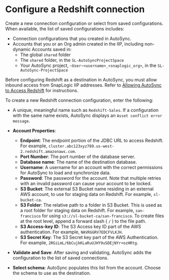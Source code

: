 # Configure a Redshift connection

Create a new connection configuration or select from saved configurations. When available, the list of saved configurations includes:

-   Connection configurations that you created in AutoSync.
-   Accounts that you or an Org admin created in the IIP, including non-dynamic Accounts saved in:
    -   The global `shared` folder
    -   The `shared` folder, in the `SL-AutoSyncProjectSpace`
    -   Your AutoSync project, `~User~<username>_<snaplogic_org>`, in the `SL-AutoSync-ProjectSpace`

Before configuring Redshift as a destination in AutoSync, you must allow inbound access from SnapLogic IIP addresses. Refer to [Allowing AutoSync to Access Redshift](https://docs-snaplogic.atlassian.net/wiki/spaces/SD/pages/2610168222/Configuring+a+Redshift+account+as+a+data+destination+in+AutoSync) for instructions.

To create a new Redshift connection configuration, enter the following:

-   A unique, meaningful name such as `Redshift-Sales`. If a configuration with the same name exists, AutoSync displays an `Asset conflict error message`.
-   **Account Properties**:
    -   **Endpoint**: The endpoint portion of the JDBC URL to access Redshift. For example, `cluster.abc123xyz789.us-west-2.redshift.amazonaws.com`.
    -   **Port Number**: The port number of the database server.
    -   **Database name**: The name of the destination database.
    -   **Username**: A username for an account with the correct permissions for AutoSync to load and synchronize data.
    -   **Password**: The password for the account. Note that multiple retries with an invalid password can cause your account to be locked.
    -   **S3 Bucket**: The external S3 Bucket name residing in an external AWS account, to use for staging data on Redshift. For example, `sl-bucket-ca`.
    -   **S3 Folder**: The relative path to a folder in S3 Bucket. This is used as a root folder for staging data on Redshift. For example, `san-francisco` for using `s3://sl-bucket-ca/san-francisco`. To create files at the root level, append a forward slash \( `/` \) to the file path.
    -   **S3 Access-key ID**: The S3 Access key ID part of the AWS authentication. For example, `NAVRGGRV7EDCFVLKJH`.
    -   **S3 Secret Key**: The S3 Secret key part of the AWS Authentication. For example, `2RGiLmL/6bCujkKLaRuUJHY9uSDEjNYr+ozHRtg`.
-   **Validate and Save**: After saving and validating, AutoSync adds the configuration to the list of saved connections.

-   **Select schema**: AutoSync populates this list from the account. Choose the schema to use as the destination.


